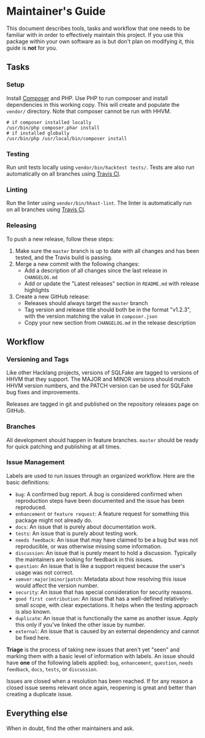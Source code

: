 # Maintainer's Guide

This document describes tools, tasks and workflow that one needs to be familiar with in order to effectively maintain
this project. If you use this package within your own software as is but don't plan on modifying it, this guide is
**not** for you.

## Tasks

### Setup

Install [Composer](https://getcomposer.org/) and PHP. Use PHP to run composer and install dependencies in this working copy. This will create and populate the `vendor/` directory. Note that composer cannot be run with HHVM.

```
# if composer installed locally
/usr/bin/php composer.phar install
# if installed globally
/usr/bin/php /usr/local/bin/composer install
```

### Testing

Run unit tests locally using `vendor/bin/hacktest tests/`. Tests are also run automatically on all branches using [Travis CI](https://travis-ci.org/slackhq/hack-sql-fake).

### Linting

Run the linter using `vendor/bin/hhast-lint`. The linter is automatically run on all branches using [Travis CI](https://travis-ci.org/slackhq/hack-sql-fake).

### Releasing

To push a new release, follow these steps:

1. Make sure the `master` branch is up to date with all changes and has been tested, and the Travis build is passing.
2. Merge a new commit with the following changes:
   - Add a description of all changes since the last release in `CHANGELOG.md`
   - Add or update the "Latest releases" section in `README.md` with release highlights
3. Create a new GitHub release:
   - Releases should always target the `master` branch
   - Tag version and release title should both be in the format "v1.2.3", with the version matching the value in `composer.json`
   - Copy your new section from `CHANGELOG.md` in the release description

## Workflow

### Versioning and Tags

Like other Hacklang projects, versions of SQLFake are tagged to versions of HHVM that they support. The MAJOR and MINOR versions should match HHVM version numbers, and the PATCH version can be used for SQLFake bug fixes and improvements.

Releases are tagged in git and published on the repository releases page on GitHub.

### Branches

All development should happen in feature branches. `master` should be ready for quick patching and publishing at all times.

### Issue Management

Labels are used to run issues through an organized workflow. Here are the basic definitions:

- `bug`: A confirmed bug report. A bug is considered confirmed when reproduction steps have been
  documented and the issue has been reproduced.
- `enhancement` or `feature request`: A feature request for something this package might not already do.
- `docs`: An issue that is purely about documentation work.
- `tests`: An issue that is purely about testing work.
- `needs feedback`: An issue that may have claimed to be a bug but was not reproducible, or was otherwise missing some information.
- `discussion`: An issue that is purely meant to hold a discussion. Typically the maintainers are looking for feedback in this issues.
- `question`: An issue that is like a support request because the user's usage was not correct.
- `semver:major|minor|patch`: Metadata about how resolving this issue would affect the version number.
- `security`: An issue that has special consideration for security reasons.
- `good first contribution`: An issue that has a well-defined relatively-small scope, with clear expectations. It helps when the testing approach is also known.
- `duplicate`: An issue that is functionally the same as another issue. Apply this only if you've linked the other issue by number.
- `external`: An issue that is caused by an external dependency and cannot be fixed here.

**Triage** is the process of taking new issues that aren't yet "seen" and marking them with a basic
level of information with labels. An issue should have **one** of the following labels applied:
`bug`, `enhancement`, `question`, `needs feedback`, `docs`, `tests`, or `discussion`.

Issues are closed when a resolution has been reached. If for any reason a closed issue seems
relevant once again, reopening is great and better than creating a duplicate issue.

## Everything else

When in doubt, find the other maintainers and ask.
